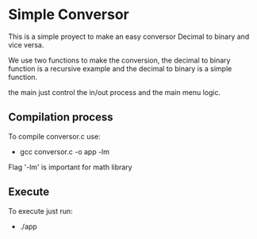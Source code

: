 Simple Conversor
=================

This is a simple proyect to make an easy conversor Decimal to binary and vice versa.

We use two functions to make the conversion, the decimal to binary function is a recursive example and the decimal to binary is a simple function.

the main just control the in/out process and the main menu logic.

Compilation process
--------------------

To compile conversor.c use:

+ gcc conversor.c -o app -lm

Flag '-lm' is important for math library

Execute
--------------------

To execute just run:

+ ./app

